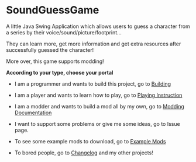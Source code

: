 # SoundGuessGame
A little Java Swing Application which allows users to guess a character from a series by their voice/sound/picture/footprint...

They can learn more, get more information and get extra resources after successfully guessed the character!

More over, this game supports modding! 

**According to your type, choose your portal**
- I am a programmer and wants to build this project, go to [Building]()

- I am a player and wants to learn how to play, go to [Playing Instruction]()

- I am a modder and wants to build a mod all by my own, go to [Modding Documentation]()

- I want to support some problems or give me some ideas, go to Issue page.

- To see some example mods to download, go to [Example Mods]()

- To bored people, go to [Changelog]() and my other projects!